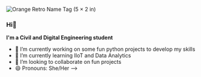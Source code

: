 ![Orange Retro Name Tag (5 × 2 in)](https://user-images.githubusercontent.com/71338012/211106486-1460e62b-da3f-4a0d-ac51-5e1f0d2e2ca0.gif)

### Hi👋
**I'm a Civil and Digital Engineering student** 

- 🔭 I’m currently working on some fun python projects to develop my skills
- 🌱 I’m currently learning IIoT and Data Analytics
- 👯 I’m looking to collaborate on fun projects
- 😄 Pronouns: She/Her
-->
